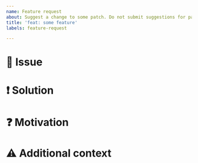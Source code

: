 ```yaml
---
name: Feature request
about: Suggest a change to some patch. Do not submit suggestions for patches here.
title: 'feat: some feature'
labels: feature-request

---
```


# 🐞 Issue

<!-- Explain here, what the current problem is and why it lead you to request a feature change -->

# ❗ Solution

<!-- Explain how your current issue can be solved -->

# ❓ Motivation

<!-- Explain why your feature should be considered -->

# ⚠ Additional context

<!-- Add any other context or screenshots about the feature request here -->
